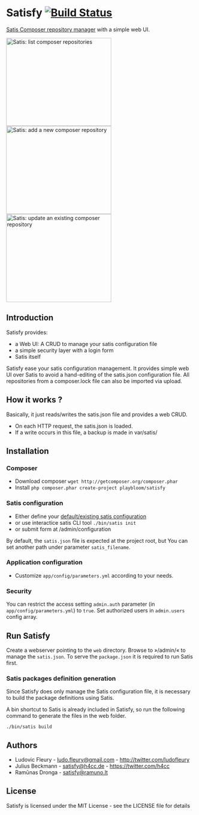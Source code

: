 # Satisfy [![Build Status](https://travis-ci.org/ludofleury/satisfy.svg)](https://travis-ci.org/ludofleury/satisfy)

[Satis Composer repository manager](http://getcomposer.org/doc/articles/handling-private-packages-with-satis.md) with a simple web UI.

<p>
  <img src="http://ludofleury.github.io/satisfy/images/list.png" width="280" height="235" alt="Satis: list composer repositories"/>
  <img src="http://ludofleury.github.io/satisfy/images/create.png" width="280" height="235" alt="Satis: add a new composer repository"/>
  <img src="http://ludofleury.github.io/satisfy/images/update.png" width="280" height="235" alt="Satis: update an existing composer repository"/>
</p>

## Introduction

Satisfy provides:

* a Web UI: A CRUD to manage your satis configuration file
* a simple security layer with a login form
* Satis itself

Satisfy ease your satis configuration management. It provides simple web UI over Satis to avoid a hand-editing of the satis.json configuration file. All repositories from a composer.lock file can also be imported via upload.


## How it works ?

Basically, it just reads/writes the satis.json file and provides a web CRUD.

* On each HTTP request, the satis.json is loaded.
* If a write occurs in this file, a backup is made in var/satis/

## Installation

### Composer

* Download composer `wget http://getcomposer.org/composer.phar`
* Install `php composer.phar create-project playbloom/satisfy`

### Satis configuration

* Either define your [default/existing satis configuration](http://getcomposer.org/doc/articles/handling-private-packages-with-satis.md)
* or use interactice satis CLI tool `./bin/satis init`
* or submit form at /admin/configuration

By default, the `satis.json` file is expected at the project root, but You can set another path under parameter `satis_filename`.

### Application configuration

* Customize `app/config/parameters.yml` according to your needs.

### Security

You can restrict the access setting `admin.auth` parameter (in `app/config/parameters.yml`) to `true`. Set authorized users in `admin.users` config array.

## Run Satisfy

Create a webserver pointing to the `web` directory. Browse to »/admin/« to manage the `satis.json`. To serve the `package.json` it is required to run Satis first.

### Satis packages definition generation

Since Satisfy does only manage the Satis configuration file, it is necessary to build the package definitions using Satis.

A bin shortcut to Satis is already included in Satisfy, so run the following command to generate the files in the web folder.

 ```
./bin/satis build
```

## Authors

* Ludovic Fleury - <ludo.fleury@gmail.com> - <http://twitter.com/ludofleury>
* Julius Beckmann - <satisfy@h4cc.de> - <https://twitter.com/h4cc>
* Ramūnas Dronga - <satisfy@ramuno.lt>

## License

Satisfy is licensed under the MIT License - see the LICENSE file for details

